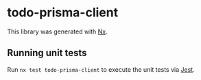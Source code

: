 # todo-prisma-client

This library was generated with [Nx](https://nx.dev).

## Running unit tests

Run `nx test todo-prisma-client` to execute the unit tests via [Jest](https://jestjs.io).
